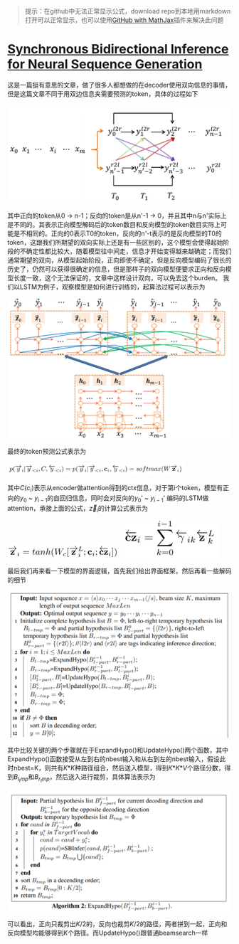 <head>
    <script src="https://cdn.mathjax.org/mathjax/latest/MathJax.js?config=TeX-AMS-MML_HTMLorMML" type="text/javascript"></script>
    <script type="text/x-mathjax-config">
        MathJax.Hub.Config({
            tex2jax: {
            skipTags: ['script', 'noscript', 'style', 'textarea', 'pre'],
            inlineMath: [['$','$']]
            }
        });
    </script>
</head>


>提示：在github中无法正常显示公式，download repo到本地用markdown打开可以正常显示，也可以使用[GitHub with MathJax](https://chrome.google.com/webstore/detail/mathjax-plugin-for-github/ioemnmodlmafdkllaclgeombjnmnbima/related)插件来解决此问题

# [Synchronous Bidirectional Inference for Neural Sequence Generation](https://arxiv.org/pdf/1902.08955.pdf)
这是一篇挺有意思的文章，做了很多人都想做的在decoder使用双向信息的事情，但是这篇文章不同于用双边信息夹需要预测的token，具体的过程如下

<img src="./figures/nmt_fig1.jpg" width="500">

其中正向的token从0 -> n-1；反向的token是从n'-1 -> 0，并且其中n与n'实际上是不同的。其表示正向模型解码后的token数目和反向模型的token数目实际上可能是不相同的。正向的0表示T0的token，反向的n'-t表示的是反向模型的T0的token，这跟我们所期望的双向实际上还是有一些区别的，这个模型会使得起始阶段的不确定性都比较大，随着模型往中间走，信息才开始变得越来越确定；而我们通常期望的双向，从模型起始阶段，正向即使不确定，但是反向模型编码了很长的历史了，仍然可以获得很确定的信息，但是那样子的双向模型便要求正向和反向模型长度一致，这个无法保证的，文章中这样设计双向，可以免去这个burden。
我们以LSTM为例子，观察模型是如何进行训练的，起算法过程可以表示为

<img src="./figures/nmt_fig2.jpg" width="500">

最终的token预测公式表示为

<img src="./figures/nmt_fig3.jpg" width="400">

其中$C$($c_i$)表示从encoder做attention得到的ctx信息，对于第i个token，模型有正向的$y_0$ \~ $y_{i-1}$的自回归信息，同时会对反向的$y_0’$ \~ $y_{i-1}’$ 编码的LSTM做attention，承接上面的公式，$\vec z_i$的计算公式表示为

<img src="./figures/nmt_fig4.jpg" width="250">

<img src="./figures/nmt_fig5.jpg" width="220">

最后我们再来看一下模型的界面逻辑，首先我们给出界面框架，然后再看一些解码的细节

<img src="./figures/nmt_fig6.jpg" width="500">

其中比较关键的两个步骤就在于ExpandHypo()和UpdateHypo()两个函数，其中ExpandHypo()函数接受从左到右的nbest输入和从右到左的nbest输入，假设此时nbest=K，则共有$K$\*$K$种路径组合，然后送入模型，得到$K$\*$K$\*$V$个路径分数，得到$B_{l_tmp}$和$B_{r_tmp}$，然后送入进行裁剪，具体算法表示为

<img src="./figures/nmt_fig7.jpg" width="500">

可以看出，正向只裁剪出$K/2$的，反向也裁剪$K/2$的路径，两者拼到一起，正向和反向模型均能够得到$K$个路径。而UpdateHypo()跟普通beamsearch一样